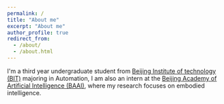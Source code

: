 ```yaml
---
permalink: /
title: "About me"
excerpt: "About me"
author_profile: true
redirect_from: 
  - /about/
  - /about.html
---
```


I'm a third year undergraduate student from [Beijing Institute of technology (BIT)](https://www.bit.edu.cn/) majoring in Automation, I am also an intern at the [Beijing Academy of Artificial Intelligence (BAAI)](https://www.baai.ac.cn/), where my research focuses on embodied intelligence. 


